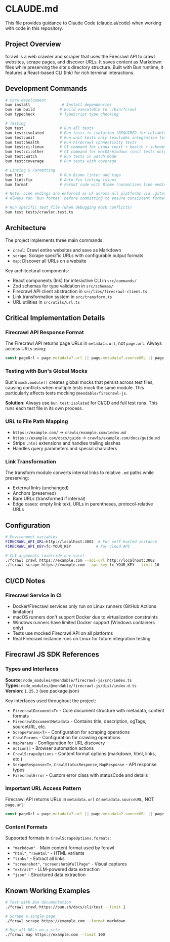 # CLAUDE.md

This file provides guidance to Claude Code (claude.ai/code) when working with code in this repository.

## Project Overview

fcrawl is a web crawler and scraper that uses the Firecrawl API to crawl websites, scrape pages, and discover URLs. It saves content as Markdown files while preserving the site's directory structure. Built with Bun runtime, it features a React-based CLI (Ink) for rich terminal interactions.

## Development Commands

```bash
# Core development
bun install              # Install dependencies
bun run build           # Build executable to ./bin/fcrawl
bun typecheck           # TypeScript type checking

# Testing
bun test                # Run all tests
bun test:isolated       # Run tests in isolation (REQUIRED for reliable results)
bun test:unit           # Run unit tests only (excludes integration tests)
bun test:health         # Run Firecrawl connectivity tests
bun test:ci:linux       # CI command for Linux (unit + health + subcommands integration tests)
bun test:ci:other       # CI command for macOS/Windows (unit tests only)
bun test:watch          # Run tests in watch mode
bun test:coverage       # Run tests with coverage

# Linting & Formatting
bun lint                # Run Biome linter and tsgo
bun lint:fix            # Auto-fix linting issues
bun format              # Format code with Biome (normalizes line endings)

# Note: Line endings are enforced as LF across all platforms via .gitattributes
# Always run `bun format` before committing to ensure consistent formatting

# Run specific test file (when debugging mock conflicts)
bun test tests/crawler.test.ts
```

## Architecture

The project implements three main commands:
- `crawl`: Crawl entire websites and save as Markdown
- `scrape`: Scrape specific URLs with configurable output formats
- `map`: Discover all URLs on a website

Key architectural components:
- React components (Ink) for interactive CLI in `src/commands/`
- Zod schemas for type validation in `src/schemas/`
- Firecrawl API client abstraction in `src/libs/firecrawl-client.ts`
- Link transformation system in `src/transform.ts`
- URL utilities in `src/utils/url.ts`

## Critical Implementation Details

### Firecrawl API Response Format
The Firecrawl API returns page URLs in `metadata.url`, not `page.url`. Always access URLs using:
```typescript
const pageUrl = page.metadata?.url || page.metadata?.sourceURL || page.url;
```

### Testing with Bun's Global Mocks
Bun's `mock.module()` creates global mocks that persist across test files, causing conflicts when multiple tests mock the same module. This particularly affects tests mocking `@mendable/firecrawl-js`.

**Solution**: Always use `bun test:isolated` for CI/CD and full test runs. This runs each test file in its own process.

### URL to File Path Mapping
- `https://example.com/` → `crawls/example.com/index.md`
- `https://example.com/docs/guide` → `crawls/example.com/docs/guide.md`
- Strips `.html` extensions and handles trailing slashes
- Handles query parameters and special characters

### Link Transformation
The transform module converts internal links to relative `.md` paths while preserving:
- External links (unchanged)
- Anchors (preserved)
- Bare URLs (transformed if internal)
- Edge cases: empty link text, URLs in parentheses, protocol-relative URLs

## Configuration

```bash
# Environment variables
FIRECRAWL_API_URL=http://localhost:3002  # For self-hosted instance
FIRECRAWL_API_KEY=fc-YOUR_KEY           # For cloud API

# CLI arguments (override env vars)
./fcrawl crawl https://example.com --api-url http://localhost:3002
./fcrawl scrape https://example.com --api-key fc-YOUR_KEY --limit 10
```

## CI/CD Notes

### Firecrawl Service in CI
- Docker/Firecrawl services only run on Linux runners (GitHub Actions limitation)
- macOS runners don't support Docker due to virtualization constraints  
- Windows runners have limited Docker support (Windows containers only)
- Tests use mocked Firecrawl API on all platforms
- Real Firecrawl instance runs on Linux for future integration testing

## Firecrawl JS SDK References

### Types and Interfaces
**Source**: `node_modules/@mendable/firecrawl-js/src/index.ts`  
**Types**: `node_modules/@mendable/firecrawl-js/dist/index.d.ts`  
**Version**: `1.25.3` (see package.json)

Key interfaces used throughout the project:
- `FirecrawlDocument<T>` - Core document structure with metadata, content formats
- `FirecrawlDocumentMetadata` - Contains title, description, ogTags, sourceURL, etc.
- `ScrapeParams<T>` - Configuration for scraping operations 
- `CrawlParams` - Configuration for crawling operations
- `MapParams` - Configuration for URL discovery
- `Action[]` - Browser automation actions
- `CrawlScrapeOptions` - Content format options (markdown, html, links, etc.)
- `ScrapeResponse<T>`, `CrawlStatusResponse`, `MapResponse` - API response types
- `FirecrawlError` - Custom error class with statusCode and details

### Important URL Access Pattern
Firecrawl API returns URLs in `metadata.url` or `metadata.sourceURL`, NOT `page.url`:
```typescript
const pageUrl = page.metadata?.url || page.metadata?.sourceURL || page.url;
```

### Content Formats
Supported formats in `CrawlScrapeOptions.formats`:
- `"markdown"` - Main content format used by fcrawl
- `"html"`, `"rawHtml"` - HTML variants  
- `"links"` - Extract all links
- `"screenshot"`, `"screenshot@fullPage"` - Visual captures
- `"extract"` - LLM-powered data extraction
- `"json"` - Structured data extraction

## Known Working Examples

```bash
# Test with Bun documentation
./fcrawl crawl https://bun.sh/docs/cli/test --limit 1

# Scrape a single page
./fcrawl scrape https://example.com --format markdown

# Map all URLs on a site
./fcrawl map https://example.com --limit 100
```
